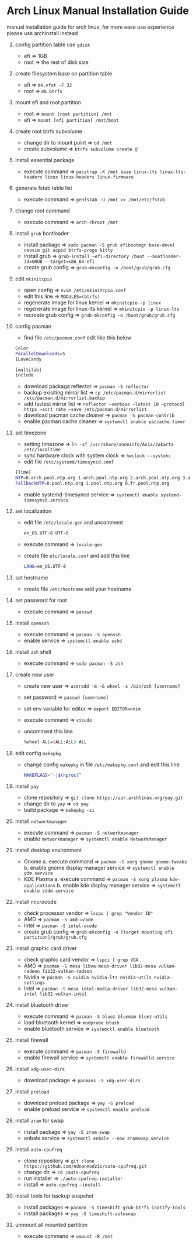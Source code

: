 # Arch Linux Manual Installation Guide
manual installation guide for arch linux, for more ease use experience please use archinstall instead

1. config partition table use `gdisk`
    * efi => 1GB
    * root => the rest of disk size
2. create filesystem base on partition table
    * efi => `mk.vfat -F 32` 
    * root => `mk.btrfs`
3. mount efi and root partition
    * root => `mount [root partition] /mnt`
    * efi => `mount [efi partition] /mnt/boot`
4. create root btrfs subvolume
    * change dir to mount point => `cd /mnt`
    * create subvolume => `btrfs subvolume create @`
5. install essential package
    * execute command => `pacstrap -K /mnt base linux-lts linux-lts-headers linux linux-headers linux-firmware`
6. generate fstab table list
    * execute command => `genfstab -U /mnt >> /mnt/etc/fstab`
7. change root command
    * execute command => `arch-chroot /mnt`
8. install `grub` bootloader
    * install package => `sudo pacman -S grub efibootmgr base-devel neovim git acpid btrfs-progs kitty`
    * install grub => `grub-install —efi-directory /boot --bootloader-id=GRUB --target=x86_64-efi`
    * create grub config => `grub-mkconfig -o /boot/grub/grub.cfg`
9. edit `mkinitcpio`
    * open config => `nvim /etc/mkinitcpio.conf`
    * edit this line => `MODULES=(btrfs)`
    * regenerate image for linux kernel => `mkinitcpio -p linux`
    * regenerate image for linux-lts kernel => `mkinitcpio -p linux-lts`
    * recreate grub config => `grub-mkconfig -o /boot/grub/grub.cfg`
10. config pacman
    * find file `/etc/pacman.conf` edit like this below 

    ```bash
    Color
    ParallelDownloads=5
    ILoveCandy

    [multilib]
    include
    ```

    * download packaga reflector => `pacman -S reflector`
    * backup exisiting mirror list => `cp /etc/pacman.d/mirrorlist /etc/pacman.d/mirrorlist.backup`
    * add fastest mirror list => `reflector —verbose —latest 10 —protocol https —sort rate —save /etc/pacman.d/mirrorlist`
    * download pacman cache cleaner => `pacman -S pacman-contrib`
    * enable pacman cache cleaner => `systemctl enable paccache.timer`
11. set timezone
    * setting timezone => `ln -sf /usr/share/zoneinfo/Asia/Jakarta /etc/localtime`
    * sync hardware clock with system clock => `hwclock --systohc`
    * edit file `/etc/systemd/timesyncd.conf`

    ```bash
    [Time]
    NTP=0.arch.pool.ntp.org 1.arch.pool.ntp.org 2.arch.pool.ntp.org 3.arch.pool.ntp.org
    FallbackNTP=0.pool.ntp.org 1.pool.ntp.org 0.fr.pool.ntp.org
    ```

    * enable systemd-timesyncd service => `systemctl enable systemd-timesyncd.service`
12. set localization
    * edit file `/etc/locale.gen` and uncomment
      
      ```bash
      en_US.UTF-8 UTF-8
      ```
      
    * execute command => `locale-gen`
    * create file `etc/locale.conf` and add this line

      ```bash
      LANG=en_US.UTF-8
      ```
      
13. set hostname
    * create file `/etc/hostname` add your hostname
14. set password for root
    * execute command => `passwd`
15. install `openssh`
    * execute command => `pacman -S openssh`
    * enable service => `systemctl enable sshd`
16. install `zsh` shell
    * execute command => `sudo pacman -S zsh`
17. create new user
    * create new user => `useradd -m -G wheel -s /bin/zsh [username]`
    * set password => `passwd [username]`
    * set env variable for editor => `export EDITOR=nvim`
    * execute command => `visudo`
    * uncomment this line
       
      ```bash
      %wheel ALL=(ALL:ALL) ALL
      ```

18. edit config `makepkg`
    * change config `makepkg` in file `/etc/makepkg.conf` and edit this line

      ```bash
      MAKEFLAGS="-j$(nproc)”
      ```
19. install `yay`
    * clone repository => `git clone https://aur.archlinux.org/yay.git`
    * change dir to `yay` => `cd yay`
    * build package => `makepkg -si`     
20. install `networkmanager`
    * execute command => `pacman -S networkmanager`
    * enable `networkmanager` => `systemctl enable NetworkManager`
21. install desktop environment
    * Gnome
        a. execute command => `pacman -S xorg gnome gnome-tweaks`
        b. enable gnome display manager service => `systemctl enable gdm.service`
    * KDE Plasma
        a. execute command => `pacman -S xorg plasma kde-applications`
        b. enable kde display manager service => `systemctl enable sddm.service`
22. install microcode
    * check processor vendor => `lscpu | grep "Vendor ID"`
    * AMD => `pacman -S amd-ucode`
    * Intel => `pacman -S intel-ucode`
    * create grub config => `grub-mkconfig -o [target mounting efi partition]/grub/grub.cfg`
23. install graphic card driver
    * check graphic card vendor => `lspci | grep VGA`
    * AMD => `pacman -S mesa libva-mesa-driver lib32-mesa vulkan-radeon lib32-vulkan-radeon`
    * Nvidia => `pacman -S nvidia nvidia-lts nvidia-utils nvidia-settings`
    * Intel => `pacman -S mesa intel-media-driver lib32-mesa vulkan-intel lib32-vulkan-intel`
24. install bluetooth driver
    * execute command => `pacman -S bluez blueman bluez-utils`
    * load bluetooth kernel => `modprobe btusb`
    * enable bluetooth service => `systemctl enable bluetooth`
25. install firewall
    * execute command => `pacman -S firewalld`
    * enable firewall service => `systemctl enable firewalld.service`
26. install `xdg-user-dirs`
    * download package => `pacmans -S xdg-user-dirs`
27. install `preload`
    * download preload package => `yay -S preload`
    * enable preload service => `systemctl enable preload`
28. install `zram` for swap
    * install package => `yay -S zram-swap`
    * enbale service => `systemctl enbale --now zramswap.service`
29. install `auto-cpufreq`
    * clone repository => `git clone https://github.com/AdnanHodzic/auto-cpufreq.git`
    * change dir => `cd /auto-cpufreq`
    * run installer => `./auto-cpufreq-installer`
    * install => `auto-cpufreq —install`
30. install tools for backup snapshot
    * install packages => `pacman -S timeshift grub-btrfs inotify-tools`
    * install packages => `yay -S timeshift-autosnap`
31. unmount all mounted partition
    * execute command => `umount -R /mnt`
